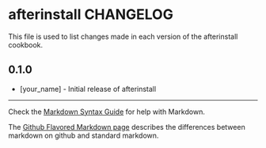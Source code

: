 afterinstall CHANGELOG
======================

This file is used to list changes made in each version of the afterinstall cookbook.

0.1.0
-----
- [your_name] - Initial release of afterinstall

- - -
Check the [Markdown Syntax Guide](http://daringfireball.net/projects/markdown/syntax) for help with Markdown.

The [Github Flavored Markdown page](http://github.github.com/github-flavored-markdown/) describes the differences between markdown on github and standard markdown.
